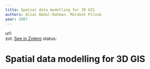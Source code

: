 ```yaml
---
title: Spatial data modelling for 3D GIS
authors: Alias Abdul-Rahman, Morakot Pilouk
year: 2007
---
```

url:  
zot: [See in Zotero](zotero://select/items/@abdul-rahmanSpatialDataModelling2008)
status:
# Spatial data modelling for 3D GIS




